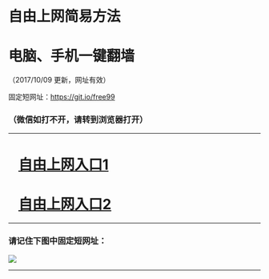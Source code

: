 ﻿# 自由上网简易方法

# 电脑、手机一键翻墙

（2017/10/09 更新，网址有效）

固定短网址：https://git.io/free99

### （微信如打不开，请转到浏览器打开）


***





# &nbsp;&nbsp; <a href="http://ft3152816168.fwq-tz-1001.info/fwqtz01.html?t=10090013433 " target="_blank">自由上网入口1</a>
# &nbsp;&nbsp; <a href="http://ft3215524134.fwq-tz-1002.info/fwqtz02.html?t=100900125502 " target="_blank">自由上网入口2</a>
***

### 请记住下图中固定短网址：

<img src="https://s3-us-west-2.amazonaws.com/fwq-1001/yjfq-20170905okok.png" /> 


***

